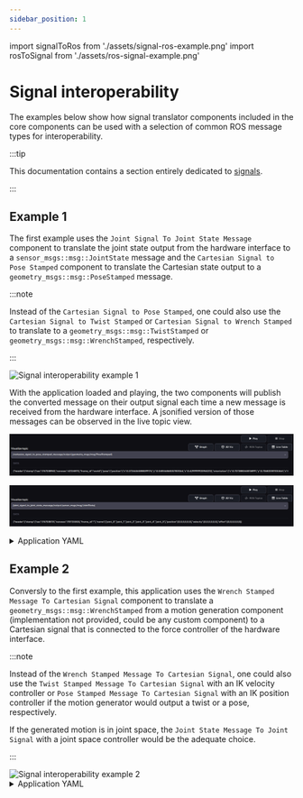 ```yaml
---
sidebar_position: 1
---
```


import signalToRos from './assets/signal-ros-example.png'
import rosToSignal from './assets/ros-signal-example.png'

# Signal interoperability

The examples below show how signal translator components included in the core components can be used with a selection of
common ROS message types for interoperability.

:::tip

This documentation contains a section entirely dedicated to [signals](../../concepts/05-building-blocks/01-signals.md).

:::

## Example 1

The first example uses the `Joint Signal To Joint State Message` component to translate the joint state output from the
hardware interface to a `sensor_msgs::msg::JointState` message and the `Cartesian Signal to Pose Stamped` component to
translate the Cartesian state output to a `geometry_msgs::msg::PoseStamped` message.

:::note

Instead of the `Cartesian Signal to Pose Stamped`, one could also use the `Cartesian Signal to Twist Stamped` or
`Cartesian Signal to Wrench Stamped` to translate to a `geometry_msgs::msg::TwistStamped` or
`geometry_msgs::msg::WrenchStamped`, respectively.

:::

<div class="text--center">
  <img src={signalToRos} alt="Signal interoperability example 1" />
</div>

With the application loaded and playing, the two components will publish the converted message on their output signal
each time a new message is received from the hardware interface. A jsonified version of those messages can be observed
in the live topic view.

![signal ros pose](./assets/signal-ros-pose.png)

![signal ros joint](./assets/signal-ros-joint.png)

<details>
  <summary>Application YAML</summary>

    ```yaml
    schema: 2-0-4
    dependencies:
    core: v4.3.2
    on_start:
    load:
        hardware: hardware
    components:
    joint_signal_to_joint_state_message:
        component: aica_core_components::ros::JointSignalToJointStateMsg
        display_name: Joint Signal To Joint State Message
        inputs:
        input: /hardware/robot_state_broadcaster/joint_state
    cartesian_signal_to_pose_stamped_message:
        component: aica_core_components::ros::CartesianSignalToPoseStampedMsg
        display_name: Cartesian Signal To Pose Stamped Message
        inputs:
        input: /hardware/robot_state_broadcaster/cartesian_state
    hardware:
    hardware:
        display_name: Hardware Interface
        urdf: Generic six-axis robot arm
        rate: 100
        events:
        transitions:
            on_load:
            load:
                controller: robot_state_broadcaster
                hardware: hardware
        controllers:
        robot_state_broadcaster:
            plugin: aica_core_controllers/RobotStateBroadcaster
            outputs:
            joint_state: /hardware/robot_state_broadcaster/joint_state
            cartesian_state: /hardware/robot_state_broadcaster/cartesian_state
            events:
            transitions:
                on_load:
                switch_controllers:
                    hardware: hardware
                    activate: robot_state_broadcaster
                on_activate:
                load:
                    - component: cartesian_signal_to_pose_stamped_message
                    - component: joint_signal_to_joint_state_message
    graph:
    positions:
        components:
        joint_signal_to_joint_state_message:
            x: 200
            y: 880
        cartesian_signal_to_pose_stamped_message:
            x: 200
            y: 660
        hardware:
        hardware:
            x: 200
            y: -20
    edges:
        hardware_hardware_robot_state_broadcaster_on_activate_cartesian_signal_to_pose_stamped_message_cartesian_signal_to_pose_stamped_message:
        path:
            - x: 80
            y: 400
            - x: 80
            y: 720
        hardware_hardware_robot_state_broadcaster_on_activate_joint_signal_to_joint_state_message_joint_signal_to_joint_state_message:
        path:
            - x: -20
            y: 400
            - x: -20
            y: 940
        hardware_hardware_robot_state_broadcaster_joint_state_joint_signal_to_joint_state_message_input:
        path:
            - x: 120
            y: 520
            - x: 120
            y: 1060
        hardware_hardware_robot_state_broadcaster_cartesian_state_cartesian_signal_to_pose_stamped_message_input:
        path:
            - x: 140
            y: 560
            - x: 140
            y: 840
    ```
</details>

## Example 2

Conversly to the first example, this application uses the `Wrench Stamped Message To Cartesian Signal` component to
translate a `geometry_msgs::msg::WrenchStamped` from a motion generation component (implementation not provided, could
be any custom component) to a Cartesian signal that is connected to the force controller of the hardware interface.

:::note

Instead of the `Wrench Stamped Message To Cartesian Signal`, one could also use the 
`Twist Stamped Message To Cartesian Signal` with an IK velocity controller or
`Pose Stamped Message To Cartesian Signal` with an IK position controller if the motion generator would output a twist
or a pose, respectively.

If the generated motion is in joint space, the `Joint State Message To Joint Signal` with a
joint space controller would be the adequate choice.

:::

<div class="text--center">
  <img src={rosToSignal} alt="Signal interoperability example 2" />
</div>

<details>
  <summary>Application YAML</summary>

    ```yaml
    schema: 2-0-4
    dependencies:
    core: v4.3.2
    on_start:
    load:
        hardware: hardware
    components:
    wrench_stamped_message_to_cartesian_signal:
        component: aica_core_components::ros::WrenchStampedMsgToCartesianSignal
        display_name: Wrench Stamped Message To Cartesian Signal
        events:
        transitions:
            on_load:
            switch_controllers:
                hardware: hardware
                activate: force_controller
        inputs:
        input: /custom_motion_generator/command
        outputs:
        output: /wrench_stamped_message_to_cartesian_signal/output
    custom_motion_generator:
        component: template_component_package::PyComponent
        display_name: Custom Motion Generator
        events:
        transitions:
            on_load:
            load:
                component: wrench_stamped_message_to_cartesian_signal
        outputs:
        command: /custom_motion_generator/command
    hardware:
    hardware:
        display_name: Hardware Interface
        urdf: Generic six-axis robot arm
        rate: 100
        events:
        transitions:
            on_load:
            load:
                - controller: robot_state_broadcaster
                hardware: hardware
                - controller: force_controller
                hardware: hardware
        controllers:
        robot_state_broadcaster:
            plugin: aica_core_controllers/RobotStateBroadcaster
            events:
            transitions:
                on_load:
                switch_controllers:
                    hardware: hardware
                    activate: robot_state_broadcaster
                on_activate:
                load:
                    component: custom_motion_generator
        force_controller:
            plugin: aica_core_controllers/effort/ForceController
            parameters:
            force_limit:
                - !!float 20.0
                - !!float 20.0
                - !!float 20.0
                - !!float 2.0
                - !!float 2.0
                - !!float 2.0
            inputs:
            command: /wrench_stamped_message_to_cartesian_signal/output
    graph:
    positions:
        components:
        wrench_stamped_message_to_cartesian_signal:
            x: 100
            y: 780
        custom_motion_generator:
            x: 100
            y: 420
        hardware:
        hardware:
            x: 680
            y: -20
    edges:
        wrench_stamped_message_to_cartesian_signal_output_hardware_hardware_force_controller_command:
        path:
            - x: 660
            y: 1040
            - x: 660
            y: 820
        wrench_stamped_message_to_cartesian_signal_on_load_hardware_hardware_force_controller:
        path:
            - x: 580
            y: 920
            - x: 580
            y: 660
        hardware_hardware_robot_state_broadcaster_on_activate_custom_motion_generator_custom_motion_generator:
        path:
            - x: 40
            y: 400
            - x: 40
            y: 480
        custom_motion_generator_on_load_wrench_stamped_message_to_cartesian_signal_wrench_stamped_message_to_cartesian_signal:
        path:
            - x: 540
            y: 560
            - x: 540
            y: 740
            - x: 40
            y: 740
            - x: 40
            y: 840
        custom_motion_generator_command_wrench_stamped_message_to_cartesian_signal_input:
        path:
            - x: 500
            y: 680
            - x: 500
            y: 760
            - x: 80
            y: 760
            - x: 80
            y: 1040
    ```
</details>